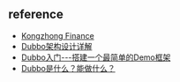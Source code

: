 ## reference

- [Kongzhong Finance](https://github.com/kongzhongfinance)
- [Dubbo架构设计详解](http://shiyanjun.cn/archives/325.html)
- [Dubbo入门---搭建一个最简单的Demo框架](https://blog.csdn.net/noaman_wgs/article/details/70214612/)
- [Dubbo是什么？能做什么？](https://blog.csdn.net/houshaolin/article/details/76408399)